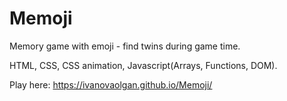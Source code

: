 # Memoji
Memory game with emoji - find twins during game time.

HTML, CSS, CSS animation, Javascript(Arrays, Functions, DOM).

Play here:
https://ivanovaolgan.github.io/Memoji/

